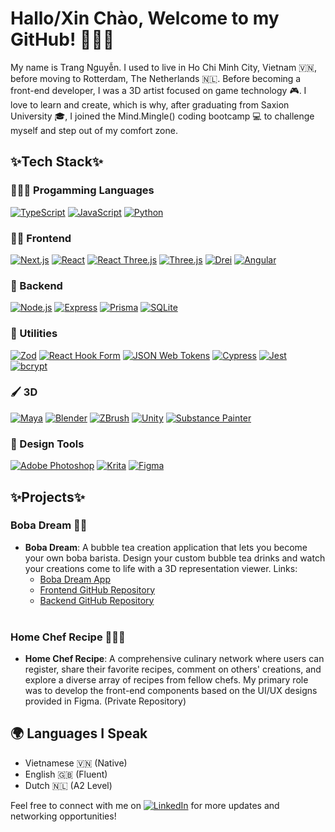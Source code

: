 # Hallo/Xin Chào, Welcome to my GitHub! 🙋🏻‍♀️

My name is Trang Nguyễn. I used to live in Ho Chi Minh City, Vietnam 🇻🇳, before moving to Rotterdam, The Netherlands 🇳🇱. 
Before becoming a front-end developer, I was a 3D artist focused on game technology 🎮. I love to learn and create, which is why, after graduating from Saxion University 🎓, I joined the Mind.Mingle() coding bootcamp 💻 to challenge myself and step out of my comfort zone.

## ✨Tech Stack✨

### 👩🏻‍💻 Progamming Languages
[![TypeScript](https://img.shields.io/badge/TypeScript-007ACC?style=for-the-badge&logo=typescript&logoColor=white)](https://www.typescriptlang.org/)
[![JavaScript](https://img.shields.io/badge/JavaScript-F7DF1C?style=for-the-badge&logo=javascript&logoColor=black)](https://developer.mozilla.org/en-US/docs/Web/JavaScript)
[![Python](https://img.shields.io/badge/Python-3776AB?style=for-the-badge&logo=python&logoColor=white)](https://www.python.org/)


### 🐻‍❄️ Frontend
[![Next.js](https://img.shields.io/badge/Next.js-000000?style=for-the-badge&logo=nextdotjs&logoColor=white)](https://nextjs.org/)
[![React](https://img.shields.io/badge/React-61DAFB?style=for-the-badge&logo=react&logoColor=black)](https://reactjs.org/)
[![React Three.js](https://img.shields.io/badge/React_Three.js-000000?style=for-the-badge&logo=react&logoColor=white)](https://threejs.org/)
[![Three.js](https://img.shields.io/badge/Three.js-000000?style=for-the-badge&logo=threejs&logoColor=white)](https://threejs.org/)
[![Drei](https://img.shields.io/badge/Drei-000000?style=for-the-badge&logo=github&logoColor=white)](https://github.com/pmndrs/drei)
[![Angular](https://img.shields.io/badge/Angular-E23237?style=for-the-badge&logo=angular&logoColor=white)](https://angular.io/)


### 🐻 Backend
[![Node.js](https://img.shields.io/badge/Node.js-339933?style=for-the-badge&logo=node.js&logoColor=white)](https://nodejs.org/)
[![Express](https://img.shields.io/badge/Express.js-000000?style=for-the-badge&logo=express&logoColor=white)](https://expressjs.com/)
[![Prisma](https://img.shields.io/badge/Prisma-2D3748?style=for-the-badge&logo=prisma&logoColor=white)](https://www.prisma.io/)
[![SQLite](https://img.shields.io/badge/SQLite-003B57?style=for-the-badge&logo=sqlite&logoColor=white)](https://www.sqlite.org/index.html)

### 🐼 Utilities
[![Zod](https://img.shields.io/badge/Zod-2D3748?style=for-the-badge&logo=zod&logoColor=white)](https://zod.dev/)
[![React Hook Form](https://img.shields.io/badge/React_Hook_Form-EC8D6F?style=for-the-badge&logo=reacthookform&logoColor=white)](https://react-hook-form.com/)
[![JSON Web Tokens](https://img.shields.io/badge/JSON_Web_Tokens-000000?style=for-the-badge&logo=json&logoColor=white)](https://jwt.io/)
[![Cypress](https://img.shields.io/badge/Cypress-17202C?style=for-the-badge&logo=cypress&logoColor=white)](https://www.cypress.io/)
[![Jest](https://img.shields.io/badge/Jest-C21325?style=for-the-badge&logo=jest&logoColor=white)](https://jestjs.io/)
[![bcrypt](https://img.shields.io/badge/bcrypt-4A154B?style=for-the-badge&logo=npm&logoColor=white)](https://www.npmjs.com/package/bcrypt)


### 🖌️ 3D
[![Maya](https://img.shields.io/badge/Maya-002F6C?style=for-the-badge&logo=autodesk&logoColor=white)](https://www.autodesk.com/products/maya/overview)
[![Blender](https://img.shields.io/badge/Blender-F5792A?style=for-the-badge&logo=blender&logoColor=white)](https://www.blender.org/)
[![ZBrush](https://img.shields.io/badge/ZBrush-3D8D8F?style=for-the-badge&logo=zbrush&logoColor=white)](https://pixologic.com/)
[![Unity](https://img.shields.io/badge/Unity-000000?style=for-the-badge&logo=unity&logoColor=white)](https://unity.com/)
[![Substance Painter](https://img.shields.io/badge/Substance_Painter-5A3E36?style=for-the-badge&logo=substance&logoColor=white)](https://www.adobe.com/products/substance3d-painter.html)

### 🎨 Design Tools
[![Adobe Photoshop](https://img.shields.io/badge/Adobe_Photoshop-31A8FF?style=for-the-badge&logo=adobephotoshop&logoColor=white)](https://www.adobe.com/products/photoshop.html)
[![Krita](https://img.shields.io/badge/Krita-000000?style=for-the-badge&logo=krita&logoColor=white)](https://krita.org/)
[![Figma](https://img.shields.io/badge/Figma-F24E1E?style=for-the-badge&logo=figma&logoColor=white)](https://www.figma.com/)

## ✨Projects✨

### Boba Dream 🧋💭
- **Boba Dream**: A bubble tea creation application that lets you become your own boba barista. Design your custom bubble tea drinks and watch your creations come to life with a 3D representation viewer. Links:
  - [Boba Dream App](https://bobadream.vercel.app/)
  - [Frontend GitHub Repository](https://github.com/XuanTrangNguyen0305/Portfolio_mindmingle_frontend)
  - [Backend GitHub Repository](https://github.com/XuanTrangNguyen0305/Portfolio_mindmingle_backend)
  <br/>

### Home Chef Recipe 🧑‍🍳🍴
- **Home Chef Recipe**: A comprehensive culinary network where users can register, share their favorite recipes, comment on others' creations, and explore a diverse array of recipes from fellow chefs. My primary role was to develop the front-end components based on the UI/UX designs provided in Figma. (Private Repository)
  <br/>
  
## 🌍 Languages I Speak
- Vietnamese 🇻🇳 (Native)
- English 🇬🇧 (Fluent)
- Dutch 🇳🇱 (A2 Level)

Feel free to connect with me on [![LinkedIn](https://img.shields.io/badge/LinkedIn-0A66C2?style=for-the-badge&logo=linkedin&logoColor=white)](https://www.linkedin.com/in/xuan-trang-nguyen-1715841a4/) for more updates and networking opportunities!
